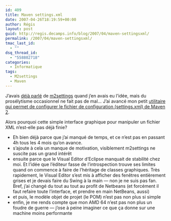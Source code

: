 ```yaml
---
id: 409
title: Maven settings.xml
date: 2007-04-26T18:19:59+00:00
author: Régis
layout: post
guid: http://regis.decamps.info/blog/2007/04/maven-settingsxml/
permalink: /2007/04/maven-settingsxml/
tmac_last_id:
  - ""
dsq_thread_id:
  - "558802718"
categories:
  - Informatique
tags:
  - M2settings
  - Maven
---
```

J&rsquo;avais [déjà parlé](http://regis.decamps.info/blog/2006/10/maven-est-formidable/) de [m2settings](http://code.google.com/p/m2settings/) quand j&rsquo;en avais eu l&rsquo;idée, mais du prosélytisme occasionnel ne fait pas de mal&#8230; J&rsquo;ai avancé mon petit [utilitaire qui permet de configurer le fichier de configuration (settings.xml) de Maven 2](http://code.google.com/p/m2settings/).

Alors pourquoi cette simple interface graphique pour manipuler un fichier XML n&rsquo;est-elle pas déjà finie?

  * Eh bien déjà parce que j&rsquo;ai manqué de temps, et ce n&rsquo;est pas en passant 4h tous les 4 mois qu&rsquo;on avance.
  * s&rsquo;ajoute à cela un manque de motivation, visiblement m2settings ne suscite pas un grand intérêt
  * ensuite parce que le Visual Editor d&rsquo;Eclipse manquait de stabilité chez moi. Et l&rsquo;idée que l&rsquo;éditeur fasse de l&rsquo;introspection trouve ses limites quand on commence à faire de l&rsquo;héritage de classes graphiques. Très rapidement, le Visual Editor s&rsquo;est mis à afficher des fenêtres entièrement grises et je devais faire du Swing à la main &#8212; non je ne suis pas fan. Bref, j&rsquo;ai changé du tout au tout au profit de Netbeans (et forcément il faut refaire toute l&rsquo;interface, et prendre en main NetBeans, aussi)
  * et puis, le modèle objet de projet (le POM) n&rsquo;est pas non plus si simple
  * enfin, je me rends compte que mon AMD 64 n&rsquo;est pas non plus un foudre de guerre &#8212; j&rsquo;ose à peine imaginer ce que ça donne sur une machine moins performante
